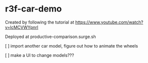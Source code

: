 # r3f-car-demo

Created by following the tutorial at https://www.youtube.com/watch?v=lcMCVWYpnrI

Deployed at productive-comparison.surge.sh

[ ] import another car model, figure out how to animate the wheels

[ ] make a UI to change models???
